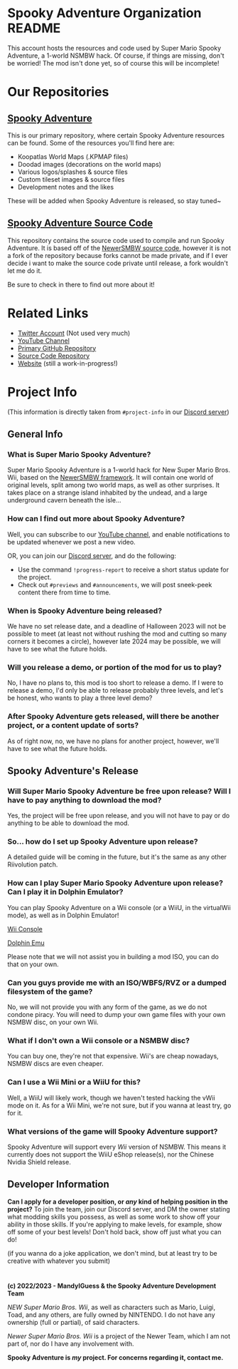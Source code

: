 # Spooky Adventure Organization README
This account hosts the resources and code used by Super Mario Spooky Adventure, a 1-world NSMBW hack. Of course,
if things are missing, don't be worried! The mod isn't done yet, so of course this will be incomplete!

# Our Repositories
## [Spooky Adventure][ghRes]
This is our primary repository, where certain Spooky Adventure resources can be found.
Some of the resources you'll find here are:
- Koopatlas World Maps (.KPMAP files)
- Doodad images (decorations on the world maps)
- Various logos/splashes & source files
- Custom tileset images & source files
- Development notes and the likes

These will be added when Spooky Adventure is released, so stay tuned~

## [Spooky Adventure Source Code][ghSRC]
This repository contains the source code used to compile and run Spooky Adventure.
It is based off of the [NewerSMBW source code][newerSRC], however it is not a fork
of the repository because forks cannot be made private, and if I ever decide i want
to make the source code private until release, a fork wouldn't let me do it.

Be sure to check in there to find out more about it!

# Related Links
- [Twitter Account][twitter] (Not used very much)
- [YouTube Channel][yt]
- [Primary GitHub Repository][ghRes]
- [Source Code Repository][ghSRC]
- [Website][website] (still a work-in-progress!)

# Project Info
(This information is directly taken from `#project-info` in our [Discord server][discord])

## General Info

### What is Super Mario Spooky Adventure?

Super Mario Spooky Adventure is a 1-world hack for New Super Mario Bros. Wii, based on the [NewerSMBW framework][newer].
It will contain one world of original levels, split among two world maps, as well as other surprises.
It takes place on a strange island inhabited by the undead, and a large underground cavern beneath the isle...

### How can I find out more about Spooky Adventure?

Well, you can subscribe to our [YouTube channel][yt], and enable notifications to be updated whenever we post a new video.

OR, you can join our [Discord server][discord], and do the following:
- Use the command ``!progress-report`` to receive a short status update for the project.
- Check out `#previews` and `#announcements`, we will post sneek-peek content there from time to time.

### When is Spooky Adventure being released?

We have no set release date, and a deadline of Halloween 2023 will not be possible to meet (at least not without rushing the mod
and cutting so many corners it becomes a circle), however late 2024 may be possible, we will have to see what the future holds.

### Will you release a demo, or portion of the mod for us to play?

No, I have no plans to, this mod is too short to release a demo. If I were to release a demo,
I'd only be able to release probably three levels, and let's be honest, who wants to play a three level demo?

### After Spooky Adventure gets released, will there be another project, or a content update of sorts?

As of right now, no, we have no plans for another project, however, we'll have to see what the future holds.

## Spooky Adventure's Release

### Will Super Mario Spooky Adventure be free upon release? Will I have to pay anything to download the mod?

Yes, the project will be free upon release, and you will not have to pay or do anything to be able to download the mod.

### So... how do I set up Spooky Adventure upon release?

A detailed guide will be coming in the future, but it's the same as any other Riivolution patch.

### How can I play Super Mario Spooky Adventure upon release? Can I play it in Dolphin Emulator?

You can play Spooky Adventure on a Wii console (or a WiiU, in the virtualWii mode), as well as in Dolphin Emulator!

[Wii Console][setupWii]

[Dolphin Emu][setupDol]

Please note that we will not assist you in building a mod ISO, you can do that on your own.

### Can you guys provide me with an ISO/WBFS/RVZ or a dumped filesystem of the game?

No, we will not provide you with any form of the game, as we do not condone piracy.
You will need to dump your own game files with your own NSMBW disc, on your own Wii.

### What if I don't own a Wii console or a NSMBW disc?

You can buy one, they're not that expensive. Wii's are cheap nowadays, NSMBW discs are even cheaper.

### Can I use a Wii Mini or a WiiU for this?

Well, a WiiU will likely work, though we haven't tested hacking the vWii mode on it.
As for a Wii Mini, we're not sure, but if you wanna at least try, go for it.

### What versions of the game will Spooky Adventure support?

Spooky Adventure will support every *Wii* version of NSMBW. This means it currently does not support the WiiU eShop release(s),
nor the Chinese Nvidia Shield release.

## Developer Information

**Can I apply for a developer position, or *any* kind of helping position in the project?**
To join the team, join our Discord server, and DM the owner stating what modding skills you possess, as well as some work to show off
your ability in those skills. If you're applying to make levels, for example, show off some of your best levels! Don't hold back, show off just what you can do!

(if you wanna do a joke application, we don't mind, but at least try to be creative with whatever you submit)

#

**(c) 2022/2023 - MandyIGuess & the Spooky Adventure Development Team**

*NEW Super Mario Bros. Wii*, as well as characters such as Mario, Luigi, Toad, and any others, are fully owned by NINTENDO.
I do not have any ownership (full or partial), of said characters.

*Newer Super Mario Bros. Wii* is a project of the Newer Team, which I am not part of, nor do I have any involvement with.

**Spooky Adventure is *my* project. For concerns regarding it, contact me.**

<!--links-->
[discord]: https://discord.gg/fW5D3b6WQ8
[ghRes]: https://github.com/Spooky-Adventure/Super-Mario-Spooky-Adventure
[ghSRC]: https://github.com/Spooky-Adventure/Spooky-Adventure-Source-Code
[newer]: https://newerteam.com/wii
[newerSRC]: https://github.com/Newer-Team/NewerSMBW
[setupDol]: https://horizon.miraheze.org/wiki/Dolphin_Emulator#Riivolution_Patches
[setupWii]: https://horizon.miraheze.org/wiki/Installing_and_Playing_Mods
[twitter]: https://twitter.com/SMSpookyAdv
[website]: https://mandyiguess.github.io/spooky
[yt]: https://www.youtube.com/@supermariospookyadventure
